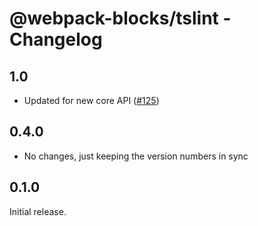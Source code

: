 # @webpack-blocks/tslint - Changelog

## 1.0

- Updated for new core API ([#125](https://github.com/andywer/webpack-blocks/issues/125))

## 0.4.0

- No changes, just keeping the version numbers in sync

## 0.1.0

Initial release.
